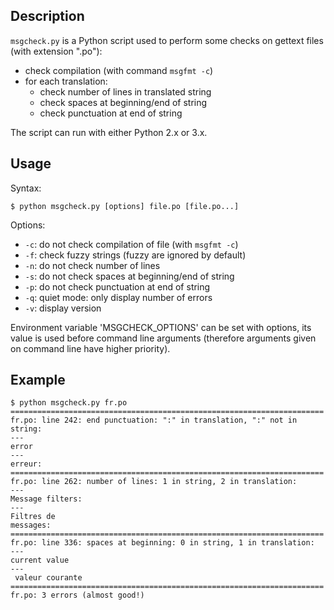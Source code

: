 ## Description

`msgcheck.py` is a Python script used to perform some checks on gettext files
(with extension ".po"):

* check compilation (with command `msgfmt -c`)
* for each translation:
  * check number of lines in translated string
  * check spaces at beginning/end of string
  * check punctuation at end of string

The script can run with either Python 2.x or 3.x.

## Usage

Syntax:

    $ python msgcheck.py [options] file.po [file.po...]

Options:

* `-c`: do not check compilation of file (with `msgfmt -c`)
* `-f`: check fuzzy strings (fuzzy are ignored by default)
* `-n`: do not check number of lines
* `-s`: do not check spaces at beginning/end of string
* `-p`: do not check punctuation at end of string
* `-q`: quiet mode: only display number of errors
* `-v`: display version

Environment variable 'MSGCHECK_OPTIONS' can be set with options, its value is
used before command line arguments (therefore arguments given on command line
have higher priority).

## Example

    $ python msgcheck.py fr.po
    ======================================================================
    fr.po: line 242: end punctuation: ":" in translation, ":" not in string:
    ---
    error
    ---
    erreur:
    ======================================================================
    fr.po: line 262: number of lines: 1 in string, 2 in translation:
    ---
    Message filters:
    ---
    Filtres de
    messages:
    ======================================================================
    fr.po: line 336: spaces at beginning: 0 in string, 1 in translation:
    ---
    current value
    ---
     valeur courante
    ======================================================================
    fr.po: 3 errors (almost good!)

